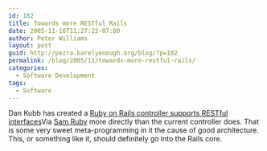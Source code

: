 ```yaml
---
id: 182
title: Towards more RESTful Rails
date: 2005-11-16T11:27:22-07:00
author: Peter Williams
layout: post
guid: http://pezra.barelyenough.org/blog/?p=182
permalink: /blog/2005/11/towards-more-restful-rails/
categories:
  - Software Development
tags:
  - Software
---
```

Dan Kubb has created a [Ruby on Rails controller supports RESTful interfaces](http://microformats.org/discuss/mail/microformats-rest/2005-November/000042.html)<footnote>Via [Sam Ruby](http://www.intertwingly.net/blog/2005/11/16/RESTful-Rails)</footnote> more directly than the current controller does. That is some very sweet meta-programming in it the cause of good architecture. This, or something like it, should definitely go into the Rails core.